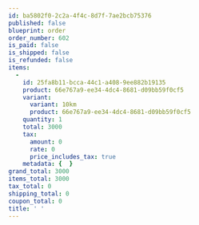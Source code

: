 ```yaml
---
id: ba5802f0-2c2a-4f4c-8d7f-7ae2bcb75376
published: false
blueprint: order
order_number: 602
is_paid: false
is_shipped: false
is_refunded: false
items:
  -
    id: 25fa8b11-bcca-44c1-a408-9ee882b19135
    product: 66e767a9-ee34-4dc4-8681-d09bb59f0cf5
    variant:
      variant: 10km
      product: 66e767a9-ee34-4dc4-8681-d09bb59f0cf5
    quantity: 1
    total: 3000
    tax:
      amount: 0
      rate: 0
      price_includes_tax: true
    metadata: {  }
grand_total: 3000
items_total: 3000
tax_total: 0
shipping_total: 0
coupon_total: 0
title: ' '
---
```

